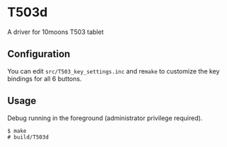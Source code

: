 # T503d

A driver for 10moons T503 tablet

## Configuration

You can edit `src/T503_key_settings.inc` and re`make` to customize the key bindings for all 6 buttons.

## Usage

Debug running in the foreground (administrator privilege required).

```console
$ make
# build/T503d
```
